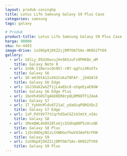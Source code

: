 ```yaml
---
layout: produk-casinghp
title: Lotus Life Samsung Galaxy S9 Plus Case
categories: samsung
tags: galaxy

# Produk
product-title: Lotus Life Samsung Galaxy S9 Plus Case
harga: 90000
sku: hn-4493
image-drive: 1sG9Gp9jDXZ2ijDM7OA7SAx-OK0S2TY69
gallery:
  - url: 16lLy_05U26wcujHv9ASzuFs9PHKQn_wM
    title: Galaxy Note 8
  - url: 1n9A-I1OwrxcOn9Ul-rBY-qgYxi4RvXTx
    title: Galaxy S6
  - url: 1K-eHJ6tA1IuX41CokaT8FAY-_jD4UAl0
    title: Galaxy S6 Edge
  - url: 1GJJOakZwGZf1jL4aEbc8-oSqeEyaE8GW
    title: Galaxy S6 Edge Plus
  - url: 1boVh4SHSTqAkD8ER8rpQLDM98TF1Z4eA
    title: Galaxy S7
  - url: 1T_YykHcMldv6T21aC_yUaOiqPQRGVQcZ
    title: Galaxy S7 Edge
  - url: 1sP_Pdt9V77tCqrhdSwCGZiHJmtX_nIAc
    title: Galaxy S8
  - url: 1MvmQWL4G0X28loUjcSSUhq08P5zUcxQK
    title: Galaxy S8 Plus
  - url: 1jDc08DqjNIzLSVWDGofhwV43AeF6rFKN
    title: Galaxy S9
  - url: 1sG9Gp9jDXZ2ijDM7OA7SAx-OK0S2TY69
    title: Galaxy S9 Plus
---
```

